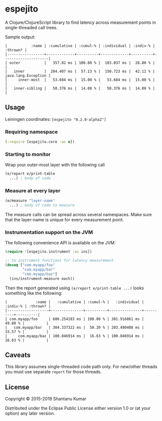 # espejito

A Clojure/ClojureScript library to find latency across measurement points in single-threaded call trees.

Sample output:

```
|           :name | :cumulative | :cumul-% | :individual | :indiv-% |            :thrown? |
|-----------------+-------------+----------+-------------+----------+---------------------|
| outer           |   357.82 ms | 100.00 % |  103.037 ms |  28.80 % |                     |
|   inner         |  204.407 ms |  57.13 % |  150.723 ms |  42.12 % | java.lang.Exception |
|     inner-most  |   53.684 ms |  15.00 % |   53.684 ms |  15.00 % |                     |
|   inner-sibling |   50.376 ms |  14.08 % |   50.376 ms |  14.08 % |                     |
```

## Usage

Leiningen coordinates: `[espejito "0.2.0-alpha2"]`

### Requiring namespace
```clojure
(:require [espejito.core :as e])
```

### Starting to monitor

Wrap your outer-most layer with the following call

```clojure
(e/report e/print-table
  ...) ; body of code
```

### Measure at every layer

```clojure
(e/measure "layer-name"
  ...) ; body of code to measure
```

The measure calls can be spread across several namespaces. Make sure that the layer-name is unique for every
measurement point.

### Instrumentation support on the JVM

The following convenience API is available on the JVM:

```clojure
(require '[espejito.instrument :as ins])

;; to instrument functions for latency measurement
(doseq ["com.myapp/foo"
        "com.myapp/bar"
        "com.myapp/baz"]
  (ins/instrument-measure each))
```

Then the report generated using `(e/report e/print-table ...)` looks
something like the following:

```
|             :name |   :cumulative | :cumul-% |   :individual | :indiv-% | :thrown? |
|-------------------+---------------+----------+---------------+----------+----------|
| com.myapp/foo     | 606.254183 ms | 100.00 % | 301.916861 ms |  49.80 % |          |
|   com.myapp/bar   | 304.337322 ms |  50.20 % | 203.490408 ms |  33.57 % |          |
|     com.myapp/baz | 100.846914 ms |  16.63 % | 100.846914 ms |  16.63 % |          |
```

## Caveats

This library assumes single-threaded code path only. For new/other threads you must use separate `report` for those
threads.

## License

Copyright © 2015-2019 Shantanu Kumar

Distributed under the Eclipse Public License either version 1.0 or (at
your option) any later version.
